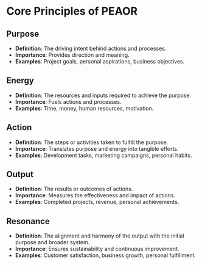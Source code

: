 # Core Principles of PEAOR

## Purpose

- **Definition**: The driving intent behind actions and processes.
- **Importance**: Provides direction and meaning.
- **Examples**: Project goals, personal aspirations, business objectives.

## Energy

- **Definition**: The resources and inputs required to achieve the purpose.
- **Importance**: Fuels actions and processes.
- **Examples**: Time, money, human resources, motivation.

## Action

- **Definition**: The steps or activities taken to fulfill the purpose.
- **Importance**: Translates purpose and energy into tangible efforts.
- **Examples**: Development tasks, marketing campaigns, personal habits.

## Output

- **Definition**: The results or outcomes of actions.
- **Importance**: Measures the effectiveness and impact of actions.
- **Examples**: Completed projects, revenue, personal achievements.

## Resonance

- **Definition**: The alignment and harmony of the output with the initial purpose and broader system.
- **Importance**: Ensures sustainability and continuous improvement.
- **Examples**: Customer satisfaction, business growth, personal fulfillment.
